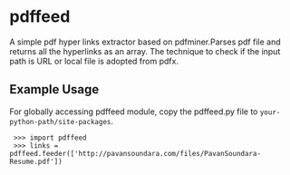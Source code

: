 pdffeed
============
A simple pdf hyper links extractor based on pdfminer.Parses pdf file and returns all the hyperlinks as an array.
The technique to check if the input path is URL or local file is adopted from pdfx.

Example Usage
------------
For globally accessing pdffeed module, copy the pdffeed.py file to ``your-python-path/site-packages``.
```
 >>> import pdffeed
 >>> links = pdffeed.feeder(['http://pavansoundara.com/files/PavanSoundara-Resume.pdf'])
```
